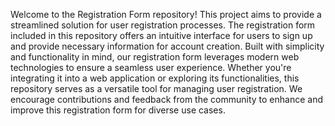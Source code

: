 Welcome to the Registration Form repository! This project aims to provide a streamlined 
solution for user registration processes. The registration form included in this repository 
offers an intuitive interface for users to sign up and provide necessary information for 
account creation. Built with simplicity and functionality in mind, our registration form 
leverages modern web technologies to ensure a seamless user experience. Whether you're 
integrating it into a web application or exploring its functionalities, this repository 
serves as a versatile tool for managing user registration. We encourage contributions 
and feedback from the community to enhance and improve this registration form for diverse 
use cases.
